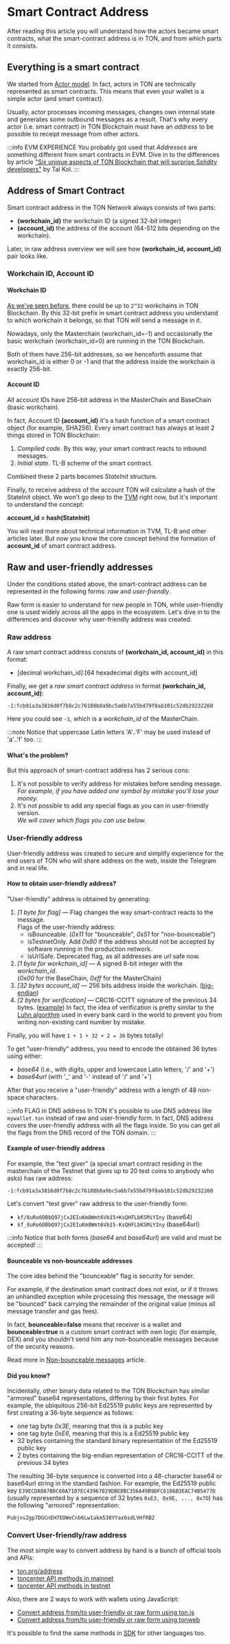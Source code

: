 # Smart Contract Address

After reading this article you will understand how the actors became smart contracts, what the smart-contract address is in TON, and from which parts it consists.

## Everything is a smart contract

We started from [Actor model](/learn/overviews/ton-blockchain#single-actor). In fact, actors in TON are technically represented as smart contracts. This means that even your wallet is a simple actor (and smart contract).

Usually, actor processes incoming messages, changes own internal state and generates some outbound messages as a result. That's why every actor (i.e. smart contract) in TON Blockchain must have an _address_ to be possible to receipt message from other actors.

:::info EVM EXPERIENCE
You probably got used that _Addresses_ are something different from smart contracts in EVM. Dive in to the differences by article ["Six unique aspects of TON Blockchain that will surprise Solidity developers"](https://blog.ton.org/six-unique-aspects-of-ton-blockchain-that-will-surprise-solidity-developers) by Tal Kol.
:::

## Address of Smart Contract

Smart contract address in the TON Network always consists of two parts:

* **(workchain_id)** the workchain ID (a signed 32-bit integer)
* **(account_id)** the address of the account (64-512 bits depending on the workchain).

Later, in raw address overview we will see how **(workchain_id, account_id)** pair looks like.

### Workchain ID, Account ID

#### Workchain ID

[As we've seen before](/learn/overviews/ton-blockchain#workchain-blockchain-with-your-own-rules), there could be up to `2^32` workchains in TON Blockchain. By this 32-bit prefix in smart contract address you understand to which workchain it belongs, so that TON will send a message in it.

Nowadays, only the Masterchain (workchain_id=-1) and occasionally the basic workchain (workchain_id=0) are running in the TON Blockchain.

Both of them have 256-bit addresses, so we henceforth assume that workchain_id is either 0 or -1 and that the address inside the workchain is exactly 256-bit.

#### Account ID

All account IDs have 256-bit address in the MasterChain and BaseChain (basic workchain).

In fact, Account ID **(account_id)** it's a hash function of a smart contract object (for example, SHA256). Every smart contract has always at least 2 things stored in TON Blockchain:

1. _Compiled code_. By this way, your smart contract reacts to inbound messages.
2. _Initial state_. TL-B scheme of the smart contract.

Combined these 2 parts becomes _StateInit_ structure.

Finally, to receive address of the account TON will calculate a hash of the StateInit object. We won't go deep to the [TVM](/learn/tvm-instructions/tvm-overview) right now, but it's important to understand the concept:

**account_id = hash(StateInit)**

You will read more about technical information in TVM, TL-B and other articles later. But now you know the core concept behind the formation of **account_id** of smart contract address.

## Raw and user-friendly addresses

Under the conditions stated above, the smart-contract address can be represented in the following forms: _raw_ and _user-friendly_.

Raw form is easier to understand for new people in TON, while user-friendly one is used widely across all the apps in the ecosystem.  Let's dive in to the differences and discover why user-friendly address was created.

### Raw address

A raw smart contract address consists of **(workchain_id, account_id)** in this format:

* [decimal workchain_id\]:[64 hexadecimal digits with account_id\]


Finally, we get a _raw smart contract address_  in format **(workchain_id, account_id)**:

`-1:fcb91a3a3816d0f7b8c2c76108b8a9bc5a6b7a55bd79f8ab101c52db29232260`

Here you could see `-1`, which is a _workchain_id_ of the MasterChain.

:::note
Notice that uppercase Latin letters 'A'..'F' may be used instead of 'a'..'f' too.
:::

#### What's the problem?

But this approach of smart-contract address has 2 serious cons:

1. It's not possible to verify address for mistakes before sending message.  
_For example, if you have added one symbol by mistake you'll lose your money._
2. It's not possible to add any special flags as you can in user-friendly version.  
_We will cover which flags you can use below._

### User-friendly address

User-friendly address was created to secure and simplify experience for the end users of TON who will share address on the web, inside the Telegram and in real life.

#### How to obtain user-friendly address?

"User-friendly" address is obtained by generating:

1. _[1 byte for flag]_ — Flag changes the way smart-contract reacts to the message.  
Flags of the user-friendly address:
   - isBounceable. (_0x11_ for "bounceable", _0x51_ for "non-bounceable")
   - isTestnetOnly. Add _0x80_ if the address should not be accepted by software running in the production network.
   - isUrlSafe. Deprecated flag, as all addresses are url safe now.
2. _\[1 byte for workchain_id]_ — A signed 8-bit integer with the _workchain_id_.  
(_0x00_ for the BaseChain, _0xff_ for the MasterChain)
3. _\[32 bytes account_id]_ — 256 bits address inside the workchain. ([big-endian](https://www.freecodecamp.org/news/what-is-endianness-big-endian-vs-little-endian/))
4. _\[2 bytes for verification]_ — CRC16-CCITT signature of the previous 34 bytes. ([example](https://github.com/andreypfau/ton-kotlin/blob/ce9595ec9e2ad0eb311351c8a270ef1bd2f4363e/ton-kotlin-crypto/common/src/crc32.kt))
In fact, the idea of verification is pretty similar to the [Luhn algorithm](https://en.wikipedia.org/wiki/Luhn_algorithm) used in every bank card in the world to prevent you from writing non-existing card number by mistake.

Finally, you will have `1 + 1 + 32 + 2 = 36` bytes totally!

To get "user-friendly" address, you need to encode the obtained 36 bytes using either:
- _base64_ (i.e., with digits, upper and lowercase Latin letters, '/' and '+')
- _base64url_ (with '_' and '-' instead of '/' and '+')

After that you receive a "user-friendly" address with a length of 48 non-space characters.

:::info FLAG in DNS address
In TON it's possible to use DNS address like `mywallet.ton` instead of raw and user-friendly form. In fact, DNS address covers the user-friendly address with all the flags inside. So you can get all the flags from the DNS record of the TON domain.
:::

#### Example of user-friendly address

For example, the "test giver" (a special smart contract residing in the masterchain of the Testnet that gives up to 20 test coins to anybody who asks) has raw address:

`-1:fcb91a3a3816d0f7b8c2c76108b8a9bc5a6b7a55bd79f8ab101c52db29232260`

Let's convert "test giver" raw address to the user-friendly form:

* `kf/8uRo6OBbQ97jCx2EIuKm8Wmt6Vb15+KsQHFLbKSMiYIny` (base64)
* `kf_8uRo6OBbQ97jCx2EIuKm8Wmt6Vb15-KsQHFLbKSMiYIny` (base64url)

:::info
Notice that both forms (_base64_ and _base64url_) are valid and must be accepted!
:::

#### Bounceable vs non-bounceable addresses

The core idea behind the "bounceable" flag is security for sender.

For example, if the destination smart contract does not exist, or if it throws an unhandled exception while processing this message, the message will be "bounced" back carrying the remainder of the original value (minus all message transfer and gas fees).

In fact, **bounceable=false** means that receiver is a wallet and **bounceable=true** is a custom smart contract with own logic (for example, DEX) and you shouldn't send him any non-bounceable messages because of the security reasons.

Read more in [Non-bounceable messages](/develop/smart-contracts/guidelines/non-bouncable-messages) article.

#### Did you know?

Incidentally, other binary data related to the TON Blockchain has similar "armored" base64 representations, differing by their first bytes. For example, the ubiquitous 256-bit Ed25519 public keys are represented by first creating a 36-byte sequence as follows:
- one tag byte _0x3E_, meaning that this is a public key
- one tag byte _0xE6_, meaning that this is a Ed25519 public key
- 32 bytes containing the standard binary representation of the Ed25519 public key
- 2 bytes containing the big-endian representation of CRC16-CCITT of the previous 34 bytes

The resulting 36-byte sequence is converted into a 48-character base64 or base64url string in the standard fashion. For example, the Ed25519 public key `E39ECDA0A7B0C60A7107EC43967829DBE8BC356A49B9DFC6186B3EAC74B5477D` (usually represented by a sequence of 32 bytes `0xE3, 0x9E, ..., 0x7D`) has the following "armored" representation:

`Pubjns2gp7DGCnEH7EOWeCnb6Lw1akm538YYaz6sdLVHfRB2`


### Convert User-friendly/raw address

The most simple way to convert address by hand is a bunch of official tools and APIs:

* [ton.org/address](https://ton.org/address)
* [toncenter API methods in mainnet](https://toncenter.com/api/v2/#/accounts/pack_address_packAddress_get)
* [toncenter API methods in testnet](https://testnet.toncenter.com/api/v2/#/accounts/pack_address_packAddress_get)

Also, there are 2 ways to work with wallets using JavaScript:

* [Convert address from/to user-friendly or raw form using ton.js](https://github.com/ton-community/ton/blob/master/src/address/Address.spec.ts)
* [Convert address from/to user-friendly or raw form using tonweb](https://github.com/toncenter/tonweb/tree/master/src/utils#address-class)

It's possible to find the same methods in [SDK](/develop/dapps/#most-popular-sdk) for other languages too.

